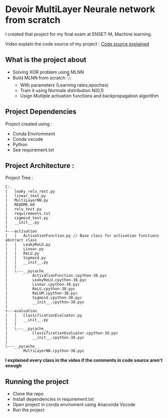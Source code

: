 # Devoir MultiLayer Neurale network from scratch

I created that project for my final exam at ENSET-M, Machine learning.

Video explain the code source of my project : [Code source explained]()

## What is the project about

- Solving XOR problem using MLNN
- Build MLNN from scratch 👇:
  - With parameters (Learning rates,epoches)
  - Train it using Normale distribution N(0,1)
  - Usign Mutliple activation functions and backpropagation algorithm

## Project Dependencies

Project created using :

- Conda Enviromment
- Conda vscode
- Python
- See requirement.txt

## Project Architecture :

Project Tree :

```
C:.
|   leaky_relu_rest.py
|   linear_test.py
|   MultiLayerNN.py
|   README.md
|   relu_test.py
|   requirements.txt
|   sigmoid_test.py
|   __init__.py
|
+---activation
|   |   ActivationFunction.py // Base class for activation functions abstract class
|   |   LeakyReLU.py
|   |   Linear.py
|   |   ReLU.py
|   |   Sigmoid.py
|   |   __init__.py
|   |
|   \---__pycache__
|           ActivationFunction.cpython-38.pyc
|           LeakyReLU.cpython-38.pyc
|           Linear.cpython-38.pyc
|           ReLU.cpython-38.pyc
|           ReLUM.cpython-38.pyc
|           Sigmoid.cpython-38.pyc
|           __init__.cpython-38.pyc
|
+---evaluation
|   |   ClassificationEvaluator.py
|   |   __init__.py
|   |
|   \---__pycache__
|           ClassificationEvaluator.cpython-38.pyc
|           __init__.cpython-38.pyc
|
\---__pycache__
        MultiLayerNN.cpython-38.pyc
```

**I explained every class in the video if the comments in code source aren't enough**

## Running the project

- Clone the repo
- Install dependencies in requirement.txt
- Open project in conda enviroment using Anaconda Vscode
- Run the project
